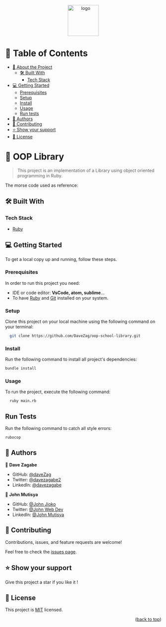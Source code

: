 <a name="readme-top"></a>

<div align="center">

  <img src="https://user-images.githubusercontent.com/93520178/203661672-538bff13-8797-4d20-9b82-372aa011d464.png" alt="logo" width="100"  height="auto" />
  <br/>

</div>

# 📗 Table of Contents

- [📖 About the Project](#about-project)
  - [🛠 Built With](#built-with)
    - [Tech Stack](#tech-stack)
- [💻 Getting Started](#getting-started)
  - [Prerequisites](#prerequisites)
  - [Setup](#setup)
  - [Install](#install)
  - [Usage](#usage)
  - [Run tests](#run-tests)
- [👥 Authors](#authors)
- [🤝 Contributing](#contributing)
- [⭐️ Show your support](#support)
- [📝 License](#license)

# 📖 OOP Library <a name="about-project"></a>

> This project is an implementation of a Library using object oriented programming in Ruby.

The morse code used as reference:

## 🛠 Built With <a name="built-with"></a>

### Tech Stack <a name="tech-stack"></a>

  <ul>
    <li><a href="https://www.ruby-lang.org/en/">Ruby</a></li>
  </ul>

## 💻 Getting Started <a name="getting-started"></a>

To get a local copy up and running, follow these steps.

### Prerequisites

In order to run this project you need:

- IDE or code editor: **VsCode, atom, sublime**...
- To have [Ruby](https://www.ruby-lang.org/en/) and [Git](https://git-scm.com/) installed on your system.

### Setup

Clone this project on your local machine using the following command on your terminal:

```sh
  git clone https://github.com/DaveZag/oop-school-library.git
```

### Install

Run the following command to install all project's dependencies:

```sh
bundle install
```

### Usage

To run the project, execute the following command:

```sh
  ruby main.rb
```

## Run Tests

Run the following command to catch all style errors:

```sh
rubocop
```

## 👥 Authors <a name="authors"></a>

👤 **Dave Zagabe**

- GitHub: [@daveZag](https://github.com/daveZag)
- Twitter: [@davezagabe2](https://twitter.com/davezagabe2)
- LinkedIn: [@davezagabe](https://www.linkedin.com/in/davezagabe/)

👤 **John Mutisya**

- GitHub: [@John Jioko](https://github.com/johnkioko)
- Twitter: [@John Web Dev](https://twitter.com/John_Web_Dev)
- LinkedIn: [@John Mutisya](https://www.linkedin.com/in/johnmutisya/)

## 🤝 Contributing <a name="contributing"></a>

Contributions, issues, and feature requests are welcome!

Feel free to check the [issues page](../../issues/).

<!-- SUPPORT -->

## ⭐️ Show your support <a name="support"></a>

Give this project a star if you like it !

<!-- LICENSE -->

## 📝 License <a name="license"></a>

This project is [MIT](./LICENSE) licensed.

<p align="right">(<a href="#readme-top">back to top</a>)</p>
